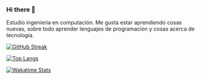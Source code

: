 ### Hi there 👋

Estudio ingenieria en computación.
Me gusta estar aprendiendo cosas nuevas, sobre todo aprender lenguajes de programacion y cosas acerca de tecnologia.

[![GitHub Streak](https://github-readme-streak-stats.herokuapp.com/?user=javrr-ui&layout=compact)](https://git.io/streak-stats)

[![Top Langs](https://github-readme-stats.vercel.app/api/top-langs/?username=javrr-ui)](https://github.com/anuraghazra/github-readme-stats)

[![Wakatime Stats](https://github-readme-stats.vercel.app/api/wakatime?username=javrr_ui)](https://github.com/anuraghazra/github-readme-stats)

<!--
**javrr-ui/javrr-ui** is a ✨ _special_ ✨ repository because its `README.md` (this file) appears on your GitHub profile.

Here are some ideas to get you started:

- 🔭 I’m currently working on ...
- 🌱 I’m currently learning ...
- 👯 I’m looking to collaborate on ...
- 🤔 I’m looking for help with ...
- 💬 Ask me about ...
- 📫 How to reach me: ...
- 😄 Pronouns: ...
- ⚡ Fun fact: ...
-->
